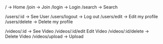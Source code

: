 / -> Home
/join -> Join
/login -> Login
/search -> Search

/users/:id -> See User
/users/logout -> Log out
/users/edit -> Edit my profile
/users/delete -> Delete my profile

/videos/:id -> See Video
/videos/:id/edit Edit Video
/videos/:id/delete -> Delete Video
/videos/upload -> Upload

<!-- Simple Steps -->
<!-- set routes => /users /videos
set controllers => what you are going to do with the routes
set pug for each controller => res.render("pugtitle")
set mixin if needed => ex. each a in vids
				+video(a)

from watch -> edit => a(href=`${video.id}/edit`) Edit Video &rarr;
edit -> getEdit and postEdit. get is for searching and post is
when you interact with db set postEdit on forms -> app.use(express.urlencoded({ extended: true })); need to put this in server.js to transform
values in form -> js object that we can use

after this, if you want to change the title of the video after
clicking save, then
  const { id } = req.params;
  const { title } = req.body;
  videos[id - 1].title = title;
  return res.redirect(`/videos/${id}`);

redirect is for redirecting to watch -->
